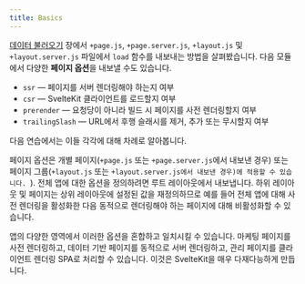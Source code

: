 ```yaml
---
title: Basics
---
```


[데이터 불러오기](/tutorial/page-data) 장에서 `+page.js`, `+page.server.js`, `+layout.js` 및 `+layout.server.js` 파일에서 `load` 함수를 내보내는 방법을 살펴봤습니다.  다음 모듈에서 다양한 **페이지 옵션**을 내보낼 수도 있습니다.

- `ssr` — 페이지를 서버 렌더링해야 하는지 여부
- `csr` — SvelteKit 클라이언트를 로드할지 여부
- `prerender` — 요청당이 아니라 빌드 시 페이지를 사전 렌더링할지 여부
- `trailingSlash` — URL에서 후행 슬래시를 제거, 추가 또는 무시할지 여부

다음 연습에서는 이들 각각에 대해 차례로 알아봅니다.

페이지 옵션은 개별 페이지(`+page.js` 또는 `+page.server.js`에서 내보낸 경우) 또는 페이지 그룹(`+layout.js` 또는 `+layout.server.js에서 내보낸 경우)에 적용할 수 있습니다. `). 전체 앱에 대한 옵션을 정의하려면 루트 레이아웃에서 내보냅니다. 하위 레이아웃 및 페이지는 상위 레이아웃에 설정된 값을 재정의하므로 예를 들어 전체 앱에 대해 사전 렌더링을 활성화한 다음 동적으로 렌더링해야 하는 페이지에 대해 비활성화할 수 있습니다.

앱의 다양한 영역에서 이러한 옵션을 혼합하고 일치시킬 수 있습니다. 마케팅 페이지를 사전 렌더링하고, 데이터 기반 페이지를 동적으로 서버 렌더링하고, 관리 페이지를 클라이언트 렌더링 SPA로 처리할 수 있습니다. 이것은 SvelteKit을 매우 다재다능하게 만듭니다.
